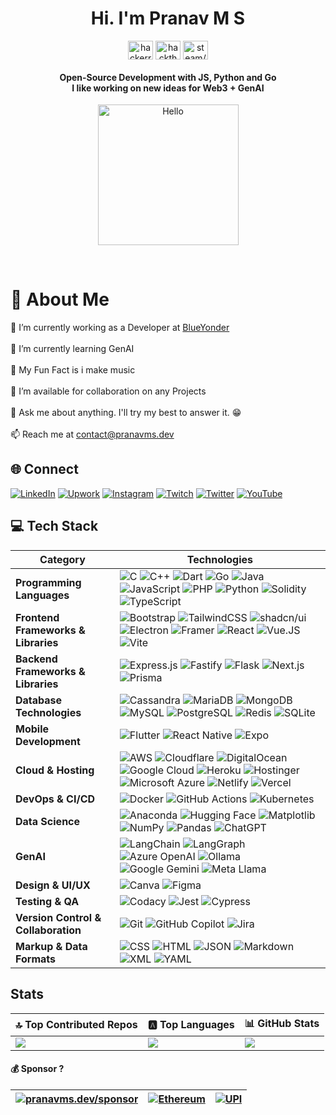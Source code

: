 <h1 align="center">Hi. I'm Pranav M S</h1>



<p align="center">
<a href="https://hackerrank.com/pranavms13" target="blank"><img align="center" src="https://cdn.jsdelivr.net/npm/simple-icons@6/icons/hackerrank.svg" alt="hackerrank/pranavms13" height="30" width="40" /></a>
<a href="https://app.hackthebox.com/profile/269741" target="blank"><img align="center" src="https://cdn.jsdelivr.net/npm/simple-icons@6/icons/hackthebox.svg" alt="hackthebox/pranavms13" height="30" width="40" /></a>
<a href="https://steamcommunity.com/id/pranavms13/" target="blank"><img align="center" src="https://cdn.jsdelivr.net/npm/simple-icons@6/icons/steam.svg" alt="steam/pranavms13" height="30" width="40" /></a>
</p>

<h4 align="center">Open-Source Development with JS, Python and Go <br> I like working on new ideas for Web3 + GenAI</h4>

<p align="center"><a href="https://pranavms.dev/"><img src="https://sdk.bitmoji.com/render/panel/20054902-540794643_12-s5-v1.png?transparent=1&palette=1&scale=2" alt="Hello" width="225" height="225"/></a></p><br>



# 💫 About Me
🔭 I’m currently working as a Developer at <a href="https://blueyonder.com">BlueYonder</a><br><br>🌱 I’m currently learning GenAI<br><br>👯 My Fun Fact is i make music<br><br>🤝 I’m available for collaboration on any Projects<br><br>💬 Ask me about anything. I'll try my best to answer it. 😁<br><br>📫 Reach me at <a href="mailto:contact@pranavms.dev">contact@pranavms.dev</a>


## 🌐 Connect
[![LinkedIn](https://custom-icon-badges.demolab.com/badge/LinkedIn-0A66C2?logo=linkedin-white&logoColor=fff)](https://linkedin.com/in/pranavms13)
[![Upwork](https://img.shields.io/badge/Upwork-6FDA44?logo=upwork&logoColor=fff)](https://www.upwork.com/freelancers/~01ad5c93ccc48a040c)
[![Instagram](https://img.shields.io/badge/Instagram-%23E4405F.svg?logo=Instagram&logoColor=white)](https://instagram.com/pranavms13) [![Twitch](https://img.shields.io/badge/Twitch-%239146FF.svg?logo=Twitch&logoColor=white)](https://twitch.tv/pranavms13) [![Twitter](https://img.shields.io/badge/Twitter-%231DA1F2.svg?logo=Twitter&logoColor=white)](https://twitter.com/pranavms13) [![YouTube](https://img.shields.io/badge/YouTube-%23FF0000.svg?logo=YouTube&logoColor=white)](https://youtube.com/@pranavms13) 

## 💻 Tech Stack

| **Category**        | **Technologies** |
|---------------------|-----------------|
| **Programming Languages** | ![C](https://img.shields.io/badge/C-00599C?logo=c&logoColor=white) ![C++](https://img.shields.io/badge/C++-%2300599C.svg?logo=c%2B%2B&logoColor=white) ![Dart](https://img.shields.io/badge/Dart-%230175C2.svg?logo=dart&logoColor=white) ![Go](https://img.shields.io/badge/Go-%2300ADD8.svg?&logo=go&logoColor=white) ![Java](https://img.shields.io/badge/Java-%23ED8B00.svg?logo=openjdk&logoColor=white) ![JavaScript](https://img.shields.io/badge/JavaScript-F7DF1E?logo=javascript&logoColor=000) ![PHP](https://img.shields.io/badge/php-%23777BB4.svg?&logo=php&logoColor=white) ![Python](https://img.shields.io/badge/Python-3776AB?logo=python&logoColor=fff) ![Solidity](https://img.shields.io/badge/Solidity-363636?logo=solidity&logoColor=fff) ![TypeScript](https://img.shields.io/badge/TypeScript-3178C6?logo=typescript&logoColor=fff) |
| **Frontend Frameworks & Libraries** | ![Bootstrap](https://img.shields.io/badge/Bootstrap-7952B3?logo=bootstrap&logoColor=fff) ![TailwindCSS](https://img.shields.io/badge/Tailwind%20CSS-%2338B2AC.svg?logo=tailwind-css&logoColor=white) ![shadcn/ui](https://img.shields.io/badge/shadcn%2Fui-000?logo=shadcnui&logoColor=fff) ![Electron](https://img.shields.io/badge/Electron-2B2E3A?logo=electron&logoColor=fff) ![Framer](https://img.shields.io/badge/Framer-05F?logo=framer&logoColor=fff) ![React](https://img.shields.io/badge/React-%2320232a.svg?logo=react&logoColor=%2361DAFB)  ![Vue.JS](https://img.shields.io/badge/Vue.JS-000000?logo=vuedotjs) ![Vite](https://img.shields.io/badge/Vite-646CFF?logo=vite&logoColor=fff)|
| **Backend Frameworks & Libraries** | ![Express.js](https://img.shields.io/badge/Express.js-%23404d59.svg?logo=express&logoColor=%2361DAFB) ![Fastify](https://img.shields.io/badge/-Fastify-000000?style=flat&logo=fastify&logoColor=white) ![Flask](https://img.shields.io/badge/Flask-000?logo=flask&logoColor=fff) ![Next.js](https://img.shields.io/badge/Next.js-black?logo=next.js&logoColor=white) ![Prisma](https://img.shields.io/badge/Prisma-2D3748?logo=prisma&logoColor=white) |
| **Database Technologies** | ![Cassandra](https://img.shields.io/badge/Cassandra-%231287B1.svg?logo=apache-cassandra&logoColor=white) ![MariaDB](https://img.shields.io/badge/MariaDB-003545?logo=mariadb&logoColor=white) ![MongoDB](https://img.shields.io/badge/MongoDB-%234ea94b.svg?logo=mongodb&logoColor=white) ![MySQL](https://img.shields.io/badge/MySQL-4479A1?logo=mysql&logoColor=fff) ![PostgreSQL](https://img.shields.io/badge/Postgres-%23316192.svg?logo=postgresql&logoColor=white) ![Redis](https://img.shields.io/badge/Redis-%23DD0031.svg?logo=redis&logoColor=white) ![SQLite](https://img.shields.io/badge/SQLite-%2307405e.svg?logo=sqlite&logoColor=white) |
| **Mobile Development** | ![Flutter](https://img.shields.io/badge/Flutter-02569B?logo=flutter) ![React Native](https://img.shields.io/badge/React_Native-%2320232a.svg?logo=react&logoColor=%2361DAFB) ![Expo](https://img.shields.io/badge/Expo-000020?logo=expo&logoColor=fff)  |
| **Cloud & Hosting** | ![AWS](https://img.shields.io/badge/AWS-%23FF9900.svg?logo=amazon-web-services&logoColor=white) ![Cloudflare](https://img.shields.io/badge/Cloudflare-F38020?logo=Cloudflare&logoColor=white) ![DigitalOcean](https://img.shields.io/badge/DigitalOcean-%230167ff.svg?logo=digitalOcean&logoColor=white) ![Google Cloud](https://img.shields.io/badge/Google%20Cloud-%234285F4.svg?logo=google-cloud&logoColor=white) ![Heroku](https://img.shields.io/badge/Heroku-430098?logo=heroku&logoColor=fffe) ![Hostinger](https://img.shields.io/badge/Hostinger-673DE6?logo=hostinger&logoColor=fff) ![Microsoft Azure](https://custom-icon-badges.demolab.com/badge/Microsoft%20Azure-0089D6?logo=msazure&logoColor=white) ![Netlify](https://img.shields.io/badge/Netlify-%23000000.svg?logo=netlify&logoColor=#00C7B7) ![Vercel](https://img.shields.io/badge/Vercel-%23000000.svg?logo=vercel&logoColor=white) |
| **DevOps & CI/CD** | ![Docker](https://img.shields.io/badge/Docker-2496ED?logo=docker&logoColor=fff) ![GitHub Actions](https://img.shields.io/badge/GitHub_Actions-2088FF?logo=github-actions&logoColor=white) ![Kubernetes](https://img.shields.io/badge/Kubernetes-326CE5?logo=kubernetes&logoColor=fff) |
| **Data Science** | ![Anaconda](https://img.shields.io/badge/Anaconda-44A833?logo=anaconda&logoColor=fff) ![Hugging Face](https://img.shields.io/badge/Hugging%20Face-FFD21E?logo=huggingface&logoColor=000) ![Matplotlib](https://custom-icon-badges.demolab.com/badge/Matplotlib-71D291?logo=matplotlib&logoColor=fff) ![NumPy](https://img.shields.io/badge/NumPy-4DABCF?logo=numpy&logoColor=fff) ![Pandas](https://img.shields.io/badge/Pandas-150458?logo=pandas&logoColor=fff) ![ChatGPT](https://img.shields.io/badge/ChatGPT-74aa9c?logo=openai&logoColor=white) |
| **GenAI** | ![LangChain](https://img.shields.io/badge/LangChain-1d3d3c?logo=langchain) ![LangGraph](https://img.shields.io/badge/LangGraph-1d3d3c?logo=langgraph) ![Azure OpenAI](https://img.shields.io/badge/Azure%20OpenAI-412991?logo=openai) ![Ollama](https://img.shields.io/badge/Ollama-000000?logo=ollama) ![Google Gemini](https://img.shields.io/badge/Google%20Gemini-ffffff?logo=googlegemini) ![Meta Llama](https://img.shields.io/badge/Meta%20Llama-0467DF?logo=meta)|
| **Design & UI/UX** | ![Canva](https://img.shields.io/badge/Canva-%2300C4CC.svg?&logo=Canva&logoColor=white) ![Figma](https://img.shields.io/badge/Figma-F24E1E?logo=figma&logoColor=white) |
| **Testing & QA** | ![Codacy](https://img.shields.io/badge/Codacy-222F29?logo=codacy&logoColor=fff) ![Jest](https://img.shields.io/badge/Jest-C21325?logo=jest&logoColor=fff) ![Cypress](https://img.shields.io/badge/Cypress-69D3A7?logo=cypress&logoColor=fff) |
| **Version Control & Collaboration** | ![Git](https://img.shields.io/badge/Git-F05032?logo=git&logoColor=fff) ![GitHub Copilot](https://img.shields.io/badge/GitHub%20Copilot-000?logo=githubcopilot&logoColor=fff) ![Jira](https://img.shields.io/badge/Jira-0052CC?logo=jira&logoColor=fff) |
| **Markup & Data Formats** | ![CSS](https://img.shields.io/badge/CSS-1572B6?logo=css3&logoColor=fff) ![HTML](https://img.shields.io/badge/HTML-%23E34F26.svg?logo=html5&logoColor=white) ![JSON](https://img.shields.io/badge/JSON-000?logo=json&logoColor=fff) ![Markdown](https://img.shields.io/badge/Markdown-%23000000.svg?logo=markdown&logoColor=white) ![XML](https://img.shields.io/badge/XML-767C52?logo=xml&logoColor=fff) ![YAML](https://img.shields.io/badge/YAML-CB171E?logo=yaml&logoColor=fff) |


## Stats

| 🔝 Top Contributed Repos | 🅰️ Top Languages | 📊 GitHub Stats |
|-----------------|-------------------|--------------------------|
| ![](https://github-contributor-stats.vercel.app/api?username=pranavms13&limit=5&theme=dark&combine_all_yearly_contributions=true) | ![](https://github-readme-stats.vercel.app/api/top-langs/?username=pranavms13&theme=dark&hide_border=false&include_all_commits=false&count_private=false&layout=compact) | ![](https://github-readme-stats.vercel.app/api?username=pranavms13&theme=dark&hide_border=false&include_all_commits=true&count_private=true) |


#### 💰 Sponsor ?
| [![pranavms.dev/sponsor](https://img.shields.io/badge/pranavms.dev-/sponsor-orange)](https://pranavms.dev/sponsor) | [![Ethereum](https://img.shields.io/badge/Ethereum-pranavms.eth-black?logo=ethereum&logoColor=white)](ethereum:pay-pranavms.eth) | [![UPI](https://img.shields.io/badge/UPI-pranavms%40fifederal-black?logo=fi)](upi://pay?pa=pranavms@fifederal&cu=INR&pn=Pranav%20M%20S&tn=Donation%20pranavms.dev) |
|--|--|--|
